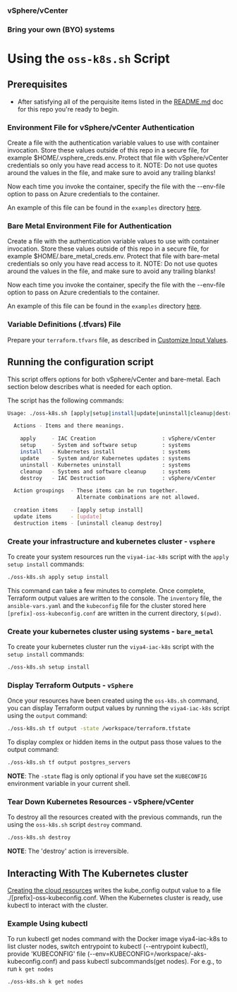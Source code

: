 

### vSphere/vCenter

### Bring your own (BYO) systems

# Using the `oss-k8s.sh` Script

## Prerequisites

- After satisfying all of the perquisite items listed in the [README.md](../../README.md#script-requirements) doc for this repo you're ready to begin.

### Environment File for vSphere/vCenter Authentication

Create a file with the authentication variable values to use with container invocation. Store these values outside of this repo in a secure file, for example $HOME/.vsphere_creds.env. Protect that file with vSphere/vCenter credentials so only you have read access to it. NOTE: Do not use quotes around the values in the file, and make sure to avoid any trailing blanks!

Now each time you invoke the container, specify the file with the --env-file option to pass on Azure credentials to the container.

An example of this file can be found in the `examples` directory [here](./../../examples/vsphere/.vsphere_creds.env).

### Bare Metal Environment File for Authentication

Create a file with the authentication variable values to use with container invocation. Store these values outside of this repo in a secure file, for example $HOME/.bare_metal_creds.env. Protect that file with bare-metal credentials so only you have read access to it. NOTE: Do not use quotes around the values in the file, and make sure to avoid any trailing blanks!

Now each time you invoke the container, specify the file with the --env-file option to pass on Azure credentials to the container.

An example of this file can be found in the `examples` directory [here](./../../examples/bare-metal/.bare_metal_creds.env).

### Variable Definitions (.tfvars) File

Prepare your `terraform.tfvars` file, as described in [Customize Input Values](../../README.md#customize-input-values).

## Running the configuration script

This script offers options for both vSphere/vCenter and bare-metal. Each section below describes what is needed for each option.

The script has the following commands:

```bash
Usage: ./oss-k8s.sh [apply|setup|install|update|uninstall|cleanup|destroy]

  Actions - Items and there meanings.

    apply     - IAC Creation                     : vSphere/vCenter
    setup     - System and software setup        : systems
    install   - Kubernetes install               : systems
    update    - System and/or Kubernetes updates : systems
    uninstall - Kubernetes uninstall             : systems
    cleanup   - Systems and software cleanup     : systems
    destroy   - IAC Destruction                  : vSphere/vCenter

  Action groupings  - These items can be run together.
                      Alternate combinations are not allowed.

  creation items    - [apply setup install]
  update items      - [update]
  destruction items - [uninstall cleanup destroy]
```

### Create your infrastructure and kubernetes cluster - `vsphere`

To create your system resources run the `viya4-iac-k8s` script with the `apply setup install` commands:

```bash
./oss-k8s.sh apply setup install
```

This command can take a few minutes to complete. Once complete, Terraform output values are written to the console. The `inventory` file, the `ansible-vars.yaml` and the `kubeconfig` file for the cluster stored here `[prefix]-oss-kubeconfig.conf` are written in the current directory, `$(pwd)`.

### Create your kubernetes cluster using systems - `bare_metal`

To create your kubernetes cluster run the `viya4-iac-k8s` script with the `setup install` commands:

```bash
./oss-k8s.sh setup install
```

### Display Terraform Outputs - `vSphere`

Once your resources have been created using the `oss-k8s.sh` command, you can display Terraform output values by running the `viya4-iac-k8s` script using the `output` command:

```bash
./oss-k8s.sh tf output -state /workspace/terraform.tfstate
```

To display complex or hidden items in the output pass those values to the output command:

```bash
./oss-k8s.sh tf output postgres_servers
```

**NOTE**: The `-state` flag is only optional if you have set the `KUBECONFIG` environment variable in your current shell.

### Tear Down Kubernetes Resources - vSphere/vCenter

To destroy all the resources created with the previous commands, run the using the `oss-k8s.sh` script `destroy` command.

```bash
./oss-k8s.sh destroy
```

**NOTE**: The 'destroy' action is irreversible.

## Interacting With The Kubernetes cluster

[Creating the cloud resources](#running-the-configuration-script) writes the kube_config output value to a file ./[prefix]-oss-kubeconfig.conf. When the Kubernetes cluster is ready, use kubectl to interact with the cluster.

### Example Using kubectl

To run kubectl get nodes command with the Docker image viya4-iac-k8s to list cluster nodes, switch entrypoint to kubectl (--entrypoint kubectl), provide 'KUBECONFIG' file (--env=KUBECONFIG=/workspace/<your prefix>-aks-kubeconfig.conf) and pass kubectl subcommands(get nodes). For e.g., to run `k get nodes`

```bash
./oss-k8s.sh k get nodes
```
